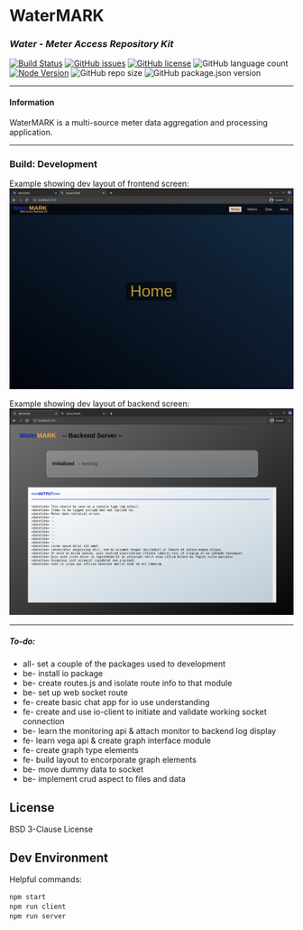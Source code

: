 # WaterMARK
### _Water - Meter Access Repository Kit_
[![Build Status](https://img.shields.io/static/v1?label=build&message=development&color=red)](https://img.shields.io)
[![GitHub issues](https://img.shields.io/github/issues/mikelambson/WaterMARK)](https://github.com/mikelambson/WaterMARK/issues)
[![GitHub license](https://img.shields.io/github/license/mikelambson/WaterMARK)](https://github.com/mikelambson/WaterMARK/blob/main/LICENSE)
![GitHub language count](https://img.shields.io/github/languages/count/mikelambson/WaterMARK)
[![Node Version](http://img.shields.io/badge/node-0.10.x-brightgreen.svg)](https://github.com/nodejs/node)
![GitHub repo size](https://img.shields.io/github/repo-size/mikelambson/WaterMARK)
![GitHub package.json version](https://img.shields.io/github/package-json/v/mikelambson/WaterMARK)

___
#### Information

WaterMARK is a multi-source meter data aggregation and processing application.

___


### Build: Development

Example showing dev layout of frontend screen:
![](frontend.png)

Example showing dev layout of backend screen:
![](backend.png)


___
##### To-do:
<ul>
<li>all- set a couple of the packages used to development</li>
<li>be- install io package</li>
<li>be- create routes.js and isolate route info to that module</li>
<li>be- set up web socket route</li>
<li>fe- create basic chat app for io use understanding</li>
<li>fe- create and use io-client to initiate and validate working socket connection</li>
<li>be- learn the monitoring api & attach monitor to backend log display</li>
<li>fe- learn vega api & create graph interface module </li>
<li>fe- create graph type elements </li>
<li>fe- build layout to encorporate graph elements</li>
<li>be- move dummy data to socket</li>
<li>be- implement crud aspect to files and data</li>
</ul>



## License

BSD 3-Clause License



## Dev Environment

Helpful commands:
```sh
npm start
npm run client
npm run server
```


